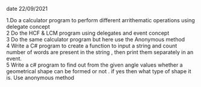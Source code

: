 date 22/09/2021


1.Do a calculator program  to perform different arrithematic operations using delegate concept          
2 Do the HCF & LCM program using delegates and event concept                                                                           
3 Do  the same calculator program but here use the Anonymous method                           
4 Write a C# program to create a function to input a string and count number of words are present in the string , then  print them separately in an event.                
5 Write a c# program to find out from the given angle values whether a geometrical shape  can be formed or not . if yes then what type of shape it is. Use anonymous method
